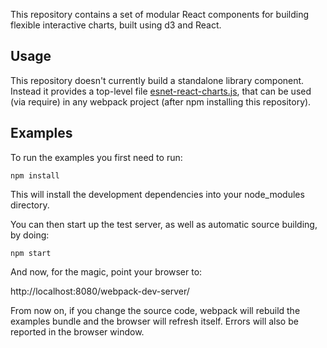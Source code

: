 This repository contains a set of modular React components for building flexible interactive charts, built using d3 and React.

Usage
-----

This repository doesn't currently build a standalone library component.  Instead it provides a top-level file [esnet-react-charts.js](./esnet-react-charts.js), that can be used (via require) in any webpack project (after npm installing this repository).

Examples
--------

To run the examples you first need to run:

```npm install```

This will install the development dependencies into your node_modules directory.

You can then start up the test server, as well as automatic source building, by doing:

```npm start```

And now, for the magic, point your browser to:

http://localhost:8080/webpack-dev-server/

From now on, if you change the source code, webpack will rebuild the examples bundle and the browser will refresh itself. Errors will also be reported in the browser window.
